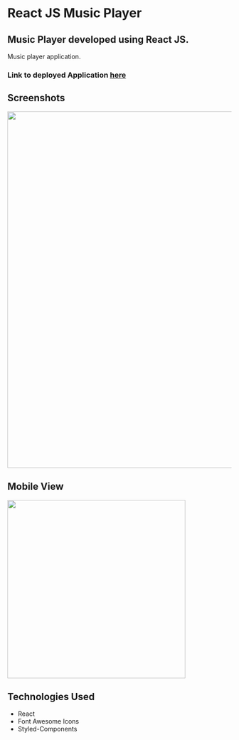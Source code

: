 # React JS Music Player


## Music Player developed using React JS.
Music player application.


### Link to deployed Application [here](https://music-player-reactjs.herokuapp.com/)


## Screenshots

<img src="https://media.giphy.com/media/gwN7zxVl72vzUFi3Vf/giphy.gif" width="800" >

## Mobile View
<img src="https://media.giphy.com/media/fJL6HDH7egfVwxYe3S/giphy.gif" width="400" >



## Technologies Used

- React
- Font Awesome Icons
- Styled-Components
